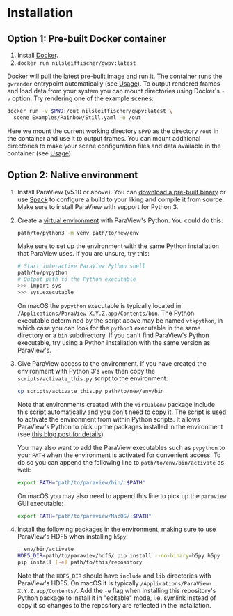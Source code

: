 
# Installation

## Option 1: Pre-built Docker container

1. Install [Docker](https://www.docker.com).
2. `docker run nilsleiffischer/gwpv:latest`

Docker will pull the latest pre-built image and run it. The container runs the
`gwrender` entrypoint automatically (see [Usage](usage)). To output rendered
frames and load data from your system you can mount directories using Docker's
`-v` option. Try rendering one of the example scenes:

```sh
docker run -v $PWD:/out nilsleiffischer/gwpv:latest \
  scene Examples/Rainbow/Still.yaml -o /out
```

Here we mount the current working directory `$PWD` as the directory `/out` in
the container and use it to output frames. You can mount additional directories
to make your scene configuration files and data available in the container (see
[Usage](usage)).

## Option 2: Native environment

1. Install ParaView (v5.10 or above). You can
   [download a pre-built binary](https://www.paraview.org/download/)
   or use [Spack](https://spack.readthedocs.io/en/latest/) to configure a build
   to your liking and compile it from source. Make sure to install ParaView with
   support for Python 3.
2. Create a [virtual environment](https://docs.python.org/3/tutorial/venv.html)
   with ParaView's Python. You could do this:
   ```sh
   path/to/python3 -m venv path/to/new/env
   ```
   Make sure to set up the environment with the same Python installation that
   ParaView uses. If you are unsure, try this:
   ```sh
   # Start interactive ParaView Python shell
   path/to/pvpython
   # Output path to the Python executable
   >>> import sys
   >>> sys.executable
   ```
   On macOS the `pvpython` executable is typically located in
   `/Applications/ParaView-X.Y.Z.app/Contents/bin`. The Python executable
   determined by the script above may be named `vtkpython`, in which case you
   can look for the `python3` executable in the same directory or a `bin`
   subdirectory. If you can't find ParaView's Python executable, try using a
   Python installation with the same version as ParaView's.
3. Give ParaView access to the environment. If you have created the environment
   with Python 3's `venv` then copy the `scripts/activate_this.py` script to the
   environment:
   ```sh
   cp scripts/activate_this.py path/to/new/env/bin
   ```
   Note that environments created with the `virtualenv` package include this
   script automatically and you don't need to copy it. The script is used to
   activate the environment from within Python scripts. It allows ParaView's
   Python to pick up the packages installed in the environment (see [this blog
   post for details](https://blog.kitware.com/using-pvpython-and-virtualenv/)).

   You may also want to add the ParaView executables such as `pvpython` to your
   `PATH` when the environment is activated for convenient access. To do so you
   can append the following line to `path/to/env/bin/activate` as well:
   ```sh
   export PATH="path/to/paraview/bin/:$PATH"
   ```
   On macOS you may also need to append this line to pick up the `paraview` GUI
   executable:
   ```sh
   export PATH="path/to/paraview/MacOS/:$PATH"
   ```
4. Install the following packages in the environment, making sure to use
   ParaView's HDF5 when installing `h5py`:
   ```sh
   . env/bin/activate
   HDF5_DIR=path/to/paraview/hdf5/ pip install --no-binary=h5py h5py
   pip install [-e] path/to/this/repository
   ```
   Note that the `HDF5_DIR` should have `include` and `lib` directories with
   ParaView's HDF5. On macOS it is typically
   `/Applications/ParaView-X.Y.Z.app/Contents/`.  Add the `-e` flag when
   installing this repository's Python package to install it in "editable" mode,
   i.e. symlink instead of copy it so changes to the repository are reflected in
   the installation.
